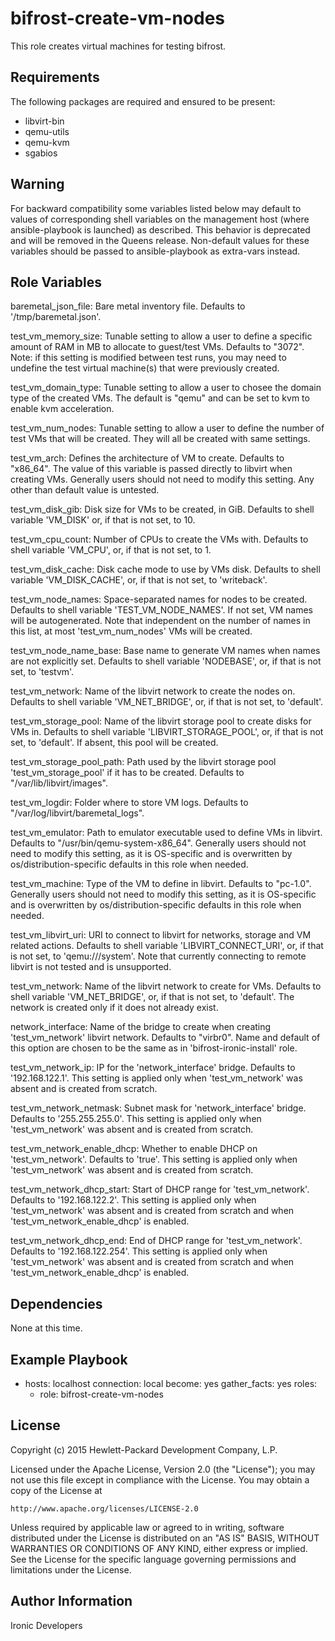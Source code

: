 bifrost-create-vm-nodes
=======================

This role creates virtual machines for testing bifrost.

Requirements
------------

The following packages are required and ensured to be present:
- libvirt-bin
- qemu-utils
- qemu-kvm
- sgabios


Warning
-------

For backward compatibility some variables listed below may default to values
of corresponding shell variables on the management host (where
ansible-playbook is launched) as described.
This behavior is deprecated and will be removed in the Queens release.
Non-default values for these variables should be passed to ansible-playbook
as extra-vars instead.

Role Variables
--------------

baremetal_json_file: Bare metal inventory file. Defaults to
                     '/tmp/baremetal.json'.

test_vm_memory_size: Tunable setting to allow a user to define a specific
                     amount of RAM in MB to allocate to guest/test VMs.
                     Defaults to "3072". Note: if this setting is modified
                     between test runs, you may need to undefine the test
                     virtual machine(s) that were previously created.

test_vm_domain_type: Tunable setting to allow a user to chosee the domain
                     type of the created VMs. The default is "qemu" and can
                     be set to kvm to enable kvm acceleration.

test_vm_num_nodes: Tunable setting to allow a user to define the number of
                   test VMs that will be created. They will all be created
                   with same settings.

test_vm_arch: Defines the architecture of VM to create.
              Defaults to "x86_64".
              The value of this variable is passed directly to libvirt
              when creating VMs.
              Generally users should not need to modify this setting.
              Any other than default value is untested.

test_vm_disk_gib: Disk size for VMs to be created, in GiB.
                  Defaults to shell variable 'VM_DISK' or,
                  if that is not set, to 10.

test_vm_cpu_count: Number of CPUs to create the VMs with.
                   Defaults to shell variable 'VM_CPU', or,
                   if that is not set, to 1.

test_vm_disk_cache: Disk cache mode to use by VMs disk.
                    Defaults to shell variable 'VM_DISK_CACHE', or,
                    if that is not set, to 'writeback'.

test_vm_node_names: Space-separated names for nodes to be created.
                    Defaults to shell variable 'TEST_VM_NODE_NAMES'.
                    If not set, VM names will be autogenerated.
                    Note that independent on the number of names in this list,
                    at most 'test_vm_num_nodes' VMs will be created.

test_vm_node_name_base: Base name to generate VM names when names
                        are not explicitly set.
                        Defaults to shell variable 'NODEBASE', or,
                        if that is not set, to 'testvm'.

test_vm_network: Name of the libvirt network to create the nodes on.
                 Defaults to shell variable 'VM_NET_BRIDGE', or,
                 if that is not set, to 'default'.

test_vm_storage_pool: Name of the libvirt storage pool to create disks
                      for VMs in.
                      Defaults to shell variable 'LIBVIRT_STORAGE_POOL', or,
                      if that is not set, to 'default'.
                      If absent, this pool will be created.

test_vm_storage_pool_path: Path used by the libvirt storage pool
                           'test_vm_storage_pool' if it has to be created.
                           Defaults to "/var/lib/libvirt/images".

test_vm_logdir: Folder where to store VM logs.
                Defaults to "/var/log/libvirt/baremetal_logs".

test_vm_emulator: Path to emulator executable used to define VMs in libvirt.
                  Defaults to "/usr/bin/qemu-system-x86_64".
                  Generally users should not need to modify this setting,
                  as it is OS-specific and is overwritten by
                  os/distribution-specific defaults in this role when needed.

test_vm_machine: Type of the VM to define in libvirt.
                 Defaults to "pc-1.0".
                 Generally users should not need to modify this setting,
                 as it is OS-specific and is overwritten by
                 os/distribution-specific defaults in this role when needed.

test_vm_libvirt_uri: URI to connect to libvirt for networks, storage and VM
                     related actions.
                     Defaults to shell variable 'LIBVIRT_CONNECT_URI', or,
                     if that is not set, to 'qemu:///system'.
                     Note that currently connecting to remote libvirt is
                     not tested and is unsupported.

test_vm_network: Name of the libvirt network to create for VMs.
                 Defaults to shell variable 'VM_NET_BRIDGE', or, if that is
                 not set, to 'default'.
                 The network is created only if it does not already exist.

network_interface: Name of the bridge to create when creating
                   'test_vm_network' libvirt network.
                   Defaults to "virbr0".
                   Name and default of this option are chosen to be the same
                   as in 'bifrost-ironic-install' role.

test_vm_network_ip: IP for the 'network_interface' bridge.
                    Defaults to '192.168.122.1'.
                    This setting is applied only when 'test_vm_network'
                    was absent and is created from scratch.

test_vm_network_netmask: Subnet mask for 'network_interface' bridge.
                         Defaults to '255.255.255.0'.
                         This setting is applied only when 'test_vm_network'
                         was absent and is created from scratch.

test_vm_network_enable_dhcp: Whether to enable DHCP on 'test_vm_network'.
                             Defaults to 'true'.
                             This setting is applied only when
                             'test_vm_network' was absent and is created
                             from scratch.

test_vm_network_dhcp_start: Start of DHCP range for 'test_vm_network'.
                            Defaults to '192.168.122.2'.
                            This setting is applied only when
                            'test_vm_network' was absent and is created
                            from scratch and when
                            'test_vm_network_enable_dhcp' is enabled.

test_vm_network_dhcp_end: End of DHCP range for 'test_vm_network'.
                          Defaults to '192.168.122.254'.
                          This setting is applied only when
                          'test_vm_network' was absent and is created
                          from scratch and when
                          'test_vm_network_enable_dhcp' is enabled.

Dependencies
------------

None at this time.

Example Playbook
----------------

- hosts: localhost
  connection: local
  become: yes
  gather_facts: yes
  roles:
    - role: bifrost-create-vm-nodes

License
-------

Copyright (c) 2015 Hewlett-Packard Development Company, L.P.

Licensed under the Apache License, Version 2.0 (the "License");
you may not use this file except in compliance with the License.
You may obtain a copy of the License at

    http://www.apache.org/licenses/LICENSE-2.0

Unless required by applicable law or agreed to in writing, software
distributed under the License is distributed on an "AS IS" BASIS,
WITHOUT WARRANTIES OR CONDITIONS OF ANY KIND, either express or implied.
See the License for the specific language governing permissions and
limitations under the License.

Author Information
------------------

Ironic Developers
